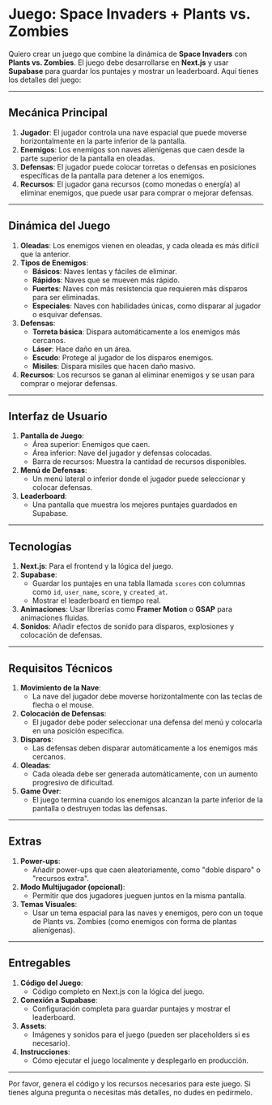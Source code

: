 # Juego: Space Invaders + Plants vs. Zombies

Quiero crear un juego que combine la dinámica de **Space Invaders** con **Plants vs. Zombies**. El juego debe desarrollarse en **Next.js** y usar **Supabase** para guardar los puntajes y mostrar un leaderboard. Aquí tienes los detalles del juego:

---

## **Mecánica Principal**

1. **Jugador**: El jugador controla una nave espacial que puede moverse horizontalmente en la parte inferior de la pantalla.
2. **Enemigos**: Los enemigos son naves alienígenas que caen desde la parte superior de la pantalla en oleadas.
3. **Defensas**: El jugador puede colocar torretas o defensas en posiciones específicas de la pantalla para detener a los enemigos.
4. **Recursos**: El jugador gana recursos (como monedas o energía) al eliminar enemigos, que puede usar para comprar o mejorar defensas.

---

## **Dinámica del Juego**

1. **Oleadas**: Los enemigos vienen en oleadas, y cada oleada es más difícil que la anterior.
2. **Tipos de Enemigos**:
   - **Básicos**: Naves lentas y fáciles de eliminar.
   - **Rápidos**: Naves que se mueven más rápido.
   - **Fuertes**: Naves con más resistencia que requieren más disparos para ser eliminadas.
   - **Especiales**: Naves con habilidades únicas, como disparar al jugador o esquivar defensas.
3. **Defensas**:
   - **Torreta básica**: Dispara automáticamente a los enemigos más cercanos.
   - **Láser**: Hace daño en un área.
   - **Escudo**: Protege al jugador de los disparos enemigos.
   - **Misiles**: Dispara misiles que hacen daño masivo.
4. **Recursos**: Los recursos se ganan al eliminar enemigos y se usan para comprar o mejorar defensas.

---

## **Interfaz de Usuario**

1. **Pantalla de Juego**:
   - Área superior: Enemigos que caen.
   - Área inferior: Nave del jugador y defensas colocadas.
   - Barra de recursos: Muestra la cantidad de recursos disponibles.
2. **Menú de Defensas**:
   - Un menú lateral o inferior donde el jugador puede seleccionar y colocar defensas.
3. **Leaderboard**:
   - Una pantalla que muestra los mejores puntajes guardados en Supabase.

---

## **Tecnologías**

1. **Next.js**: Para el frontend y la lógica del juego.
2. **Supabase**:
   - Guardar los puntajes en una tabla llamada `scores` con columnas como `id`, `user_name`, `score`, y `created_at`.
   - Mostrar el leaderboard en tiempo real.
3. **Animaciones**: Usar librerías como **Framer Motion** o **GSAP** para animaciones fluidas.
4. **Sonidos**: Añadir efectos de sonido para disparos, explosiones y colocación de defensas.

---

## **Requisitos Técnicos**

1. **Movimiento de la Nave**:
   - La nave del jugador debe moverse horizontalmente con las teclas de flecha o el mouse.
2. **Colocación de Defensas**:
   - El jugador debe poder seleccionar una defensa del menú y colocarla en una posición específica.
3. **Disparos**:
   - Las defensas deben disparar automáticamente a los enemigos más cercanos.
4. **Oleadas**:
   - Cada oleada debe ser generada automáticamente, con un aumento progresivo de dificultad.
5. **Game Over**:
   - El juego termina cuando los enemigos alcanzan la parte inferior de la pantalla o destruyen todas las defensas.

---

## **Extras**

1. **Power-ups**:
   - Añadir power-ups que caen aleatoriamente, como "doble disparo" o "recursos extra".
2. **Modo Multijugador (opcional)**:
   - Permitir que dos jugadores jueguen juntos en la misma pantalla.
3. **Temas Visuales**:
   - Usar un tema espacial para las naves y enemigos, pero con un toque de Plants vs. Zombies (como enemigos con forma de plantas alienígenas).

---

## **Entregables**

1. **Código del Juego**:
   - Código completo en Next.js con la lógica del juego.
2. **Conexión a Supabase**:
   - Configuración completa para guardar puntajes y mostrar el leaderboard.
3. **Assets**:
   - Imágenes y sonidos para el juego (pueden ser placeholders si es necesario).
4. **Instrucciones**:
   - Cómo ejecutar el juego localmente y desplegarlo en producción.

---

Por favor, genera el código y los recursos necesarios para este juego. Si tienes alguna pregunta o necesitas más detalles, no dudes en pedírmelo.